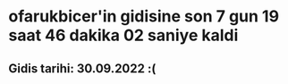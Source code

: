 # ofarukbicer'in gidisine son 7 gun 19 saat 46 dakika 02 saniye kaldi

## Gidis tarihi: 30.09.2022 :(